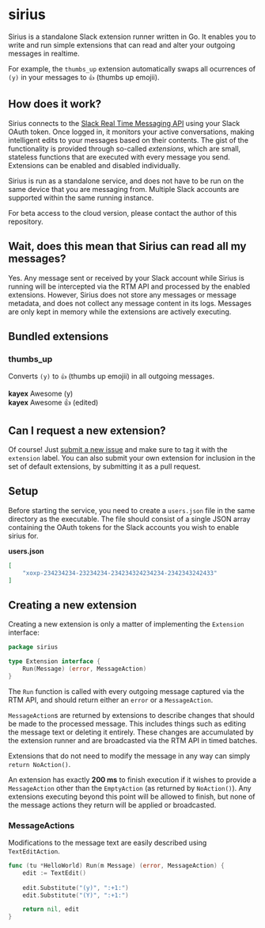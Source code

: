 # sirius
Sirius is a standalone Slack extension runner written in Go. It enables you to write and run simple extensions that can read and alter your outgoing messages in realtime.

For example, the `thumbs_up` extension automatically swaps all ocurrences of `(y)` in your messages to `👍` (thumbs up emojii).

## How does it work?
Sirius connects to the [Slack Real Time Messaging API](https://api.slack.com/rtm) using your Slack OAuth token. Once logged in, it monitors your active conversations, making intelligent edits to your messages based on their contents. The gist of the functionality is provided through so-called *extensions*, which are small, stateless functions that are executed with every message you send. Extensions can be enabled and disabled individually.

Sirius is run as a standalone service, and does not have to be run on the same device that you are messaging from. Multiple Slack accounts are supported within the same running instance.

For beta access to the cloud version, please contact the author of this repository.

## Wait, does this mean that Sirius can read all my messages?
Yes. Any message sent or received by your Slack account while Sirius is running will be intercepted via the RTM API and processed by the enabled extensions. However, Sirius does not store any messages or message metadata, and does not collect any message content in its logs. Messages are only kept in memory while the extensions are actively executing.

## Bundled extensions

### thumbs_up
Converts `(y)` to `👍` (thumbs up emojii) in all outgoing messages.

**kayex** Awesome (y)  
**kayex** Awesome 👍 (edited)

## Can I request a new extension?
Of course! Just [submit a new issue](https://github.com/kayex/sirius/issues/new) and make sure to tag it with the `extension` label. You can also submit your own extension for inclusion in the set of default extensions, by submitting it as a pull request.

## Setup
Before starting the service, you need to create a `users.json` file in the same directory as the executable. The file should consist of a single JSON array containing the OAuth tokens for the Slack accounts you wish to enable sirius for.

**users.json**
```json
[
	"xoxp-234234234-23234234-234234324234234-2342343242433"
]
```

## Creating a new extension
Creating a new extension is only a matter of implementing the `Extension` interface:
```go
package sirius

type Extension interface {
	Run(Message) (error, MessageAction)
}
```

The `Run` function is called with every outgoing message captured via the RTM API, and should return either an `error` or a `MessageAction`.

`MessageAction`s are returned by extensions to describe changes that should be made to the processed message. This includes things such as editing the message text or deleting it entirely. These changes are accumulated by the extension runner and are broadcasted via the RTM API in timed batches.

Extensions that do not need to modify the message in any way can simply `return NoAction()`.

An extension has exactly **200 ms** to finish execution if it wishes to provide a `MessageAction` other than the `EmptyAction` (as returned by `NoAction()`). Any extensions executing beyond this point will be allowed to finish, but none of the message actions they return will be applied or broadcasted.

### MessageActions
Modifications to the message text are easily described using `TextEditAction`.
```go
func (tu *HelloWorld) Run(m Message) (error, MessageAction) {
	edit := TextEdit()
	
	edit.Substitute("(y)", ":+1:")
	edit.Substitute("(Y)", ":+1:")

	return nil, edit
}
```

